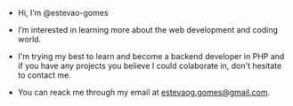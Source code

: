 - Hi, I’m @estevao-gomes
- I’m interested in learning more about the web development and coding world.
- I'm trying my best to learn and become a backend developer in PHP and if you have any projects you believe I could colaborate in, don't hesitate to contact me.

- You can reack me through my email at estevaog.gomes@gmail.com.

